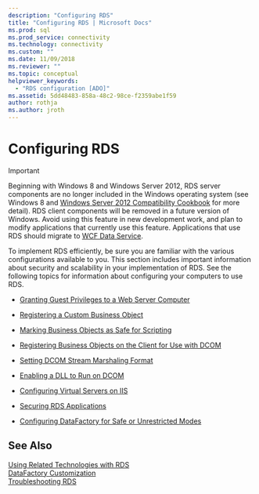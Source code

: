```yaml
---
description: "Configuring RDS"
title: "Configuring RDS | Microsoft Docs"
ms.prod: sql
ms.prod_service: connectivity
ms.technology: connectivity
ms.custom: ""
ms.date: 11/09/2018
ms.reviewer: ""
ms.topic: conceptual
helpviewer_keywords: 
  - "RDS configuration [ADO]"
ms.assetid: 5dd48483-858a-48c2-98ce-f2359abe1f59
author: rothja
ms.author: jroth
---
```

# Configuring RDS
> [!IMPORTANT]
>  Beginning with Windows 8 and Windows Server 2012, RDS server components are no longer included in the Windows operating system (see Windows 8 and [Windows Server 2012 Compatibility Cookbook](https://www.microsoft.com/download/details.aspx?id=27416) for more detail). RDS client components will be removed in a future version of Windows. Avoid using this feature in new development work, and plan to modify applications that currently use this feature. Applications that use RDS should migrate to [WCF Data Service](https://go.microsoft.com/fwlink/?LinkId=199565).  
  
 To implement RDS efficiently, be sure you are familiar with the various configurations available to you. This section includes important information about security and scalability in your implementation of RDS. See the following topics for information about configuring your computers to use RDS.  
  
-   [Granting Guest Privileges to a Web Server Computer](./granting-guest-privileges-to-a-web-server-computer.md)  
  
-   [Registering a Custom Business Object](./registering-a-custom-business-object.md)  
  
-   [Marking Business Objects as Safe for Scripting](./marking-business-objects-as-safe-for-scripting.md)  
  
-   [Registering Business Objects on the Client for Use with DCOM](./registering-business-objects-on-the-client-for-use-with-dcom.md)  
  
-   [Setting DCOM Stream Marshaling Format](./setting-dcom-stream-marshaling-format.md)  
  
-   [Enabling a DLL to Run on DCOM](./enabling-a-dll-to-run-on-dcom.md)  
  
-   [Configuring Virtual Servers on IIS](./configuring-virtual-servers-on-iis.md)  
  
-   [Securing RDS Applications](./securing-rds-applications.md)  
  
-   [Configuring DataFactory for Safe or Unrestricted Modes](./configuring-datafactory-for-safe-or-unrestricted-modes.md)  
  
## See Also  
 [Using Related Technologies with RDS](./using-related-technologies-with-rds.md)   
 [DataFactory Customization](./datafactory-customization.md)   
 [Troubleshooting RDS](./troubleshooting-rds.md)
